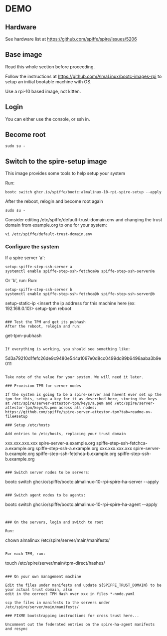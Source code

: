 # DEMO

## Hardware

See hardware list at https://github.com/spiffe/spire/issues/5206

## Base image

Read this whole section before proceeding.

Follow the instructions at https://github.com/AlmaLinux/bootc-images-rpi to setup an initial bootable machine with OS.

Use a rpi-10 based image, not kitten.

## Login

You can either use the console, or ssh in.

## Become root

```
sudo su -
```

## Switch to the spire-setup image

This image provides some tools to help setup your system

Run:
```
bootc switch ghcr.io/spiffe/bootc:almalinux-10-rpi-spire-setup --apply
```

After the reboot, relogin and become root again

```
sudo su -
```

Consider editing /etc/spiffe/default-trust-domain.env and changing the trust domain from example.org to one for your system:
```
vi /etc/spiffe/default-trust-domain.env
```

### Configure the system
If a spire server 'a':
```
setup-spiffe-step-ssh-server a
systemctl enable spiffe-step-ssh-fetchca@a spiffe-step-ssh-server@a
```

Or 'b', run:
Run:
```
setup-spiffe-step-ssh-server b
systemctl enable spiffe-step-ssh-fetchca@b spiffe-step-ssh-server@b
```

setup-static-ip <insert the ip address for this machine here (ex: 192.168.0.10)>
setup-tpm
reboot
```

### Test the TPM and get its pubhash
After the reboot, relogin and run:
```
get-tpm-pubhash
```

If everything is working, you should see something like:
```
5d3a79210d1fefc26de9c9480e544a1097e0d8cc0499dc89b6496aaba3b9e011
```

Take note of the value for your system. We will need it later.

### Provision TPM for server nodes

If the system is going to be a spire-server and havent ever set up the tpm for this, setup a key for it as described here, storing the keys at /etc/spire/server-attestor-tpm/keys/a.pem and /etc/spire/server-attestor-tpm/keys/b.pem across all nodes:
https://github.com/spiffe/spire-server-attestor-tpm?tab=readme-ov-file#setup

### Setup /etc/hosts

Add entries to /etc/hosts, replacing your trust domain
```
xxx.xxx.xxx.xxx spire-server-a.example.org spiffe-step-ssh-fetchca-a.example.org spiffe-step-ssh-a.example.org
xxx.xxx.xxx.xxx spire-server-b.example.org spiffe-step-ssh-fetchca-b.example.org spiffe-step-ssh-b.example.org
```

### Switch server nodes to be servers:
```
bootc switch ghcr.io/spiffe/bootc:almalinux-10-rpi-spire-ha-server --apply
```

### Switch agent nodes to be agents:
```
bootc switch ghcr.io/spiffe/bootc:almalinux-10-rpi-spire-ha-agent --apply
```


### On the servers, login and switch to root

Run:
```
chown almalinux /etc/spire/server/main/manifests/
```

For each TPM, run:
```
touch /etc/spire/server/main/tpm-direct/hashes/<TPM-HASH-HERE>
```

### On your own management machine

Edit the files under manifests and update ${SPIFFE_TRUST_DOMAIN} to be your actual trust domain, also
edit in the correct TPM Hash over xxx in files *-node.yaml

scp the files in manifests to the servers under /etc/spire/server/main/manifests/

### FIXME bootstrapping instructions for cross trust here...

Uncomment out the federated entries on the spire-ha-agent manifests and resync
